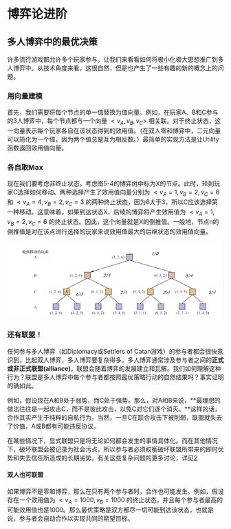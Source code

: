 

<!--
 * @version:
 * @Author:  StevenJokess（蔡舒起） https://github.com/StevenJokess
 * @Date: 2023-04-16 20:28:07
 * @LastEditors:  StevenJokess（蔡舒起） https://github.com/StevenJokess
 * @LastEditTime: 2023-04-16 20:43:09
 * @Description:
 * @Help me: make friends by a867907127@gmail.com and help me get some “foreign” things or service I need in life; 如有帮助，请赞助，失业3年了。![支付宝收款码](https://github.com/StevenJokess/d2rl/blob/master/img/%E6%94%B6.jpg)
 * @TODO::
 * @Reference:
-->
# 博弈论进阶

## 多人博弈中的最优决策

许多流行游戏都允许多个玩家参与。让我们来看看如何将极小化极大思想推广到多人博弈中。从技术角度来看，这很自然，但是也产生了一些有趣的新的概念上的问题。

### 用向量建模

首先，我们需要将每个节点的单一值替换为值向量。例如，在玩家A、B和C参与的3人博弈中，每个节点都与一个向量 $<v_A, v_B, v_C>$ 相关联。对于终止状态，这一向量表示每个玩家各自在该状态得到的效用值。（在双人零和博弈中，二元向量可以简化为一个值，因为两个值总是互为相反数。）最简单的实现方法是让Utility函数返回效用值向量。

### 各自取Max

现在我们要考虑非终止状态。考虑图5-4的博弈树中标为X的节点。此时，轮到玩家C选择如何移动。两种选择产生了效用值向量分别为 $<v_A=1, v_B=2, v_C=6$ 和 $<v_A=4, v_B=2, v_C=3$ 的两种终止状态，因为6大于3，所以C应该选择第一种移动。这意味着，如果到达状态X，后续的博弈将产生效用值为 $<v_A=1, v_B=2, v_C=6$ 的终止状态。因此，这个向量就是X的倒推值。一般地，节点n的倒推值是对在该点进行选择的玩家来说效用值最大的后继状态的效用值向量。

![three_players_game.png](../../img/three_players_game.png)

### 还有联盟！

任何参与多人博弈（如Diplomacy或Settlers of Catan游戏）的参与者都会很快意识到，比起双人博弈，多人博弈要复杂得多。多人博弈通常涉及参与者之间的**正式或非正式联盟(alliance)**。联盟会随着博弈的发展建立和瓦解。我们如何理解这种行为？联盟是多人博弈中每个参与者都按照最优策略行动的自然结果吗？事实证明的确如此。

例如，假设现在A和B处于弱势，而C处于强势。那么，对A和B来说，**最理想的做法往往是一起攻击C，而不是彼此攻击，以免C对它们逐个消灭。**这样的话，合作其实产生于纯粹的自私行为。当然，一旦C在联合攻击下被削弱，联盟就失去了价值，A或B都有可能违反协议。

在某些情况下，显式联盟只是将无论如何都会发生的事情具体化。而在其他情况下，破坏联盟会被记录为社会污点，所以参与者必须权衡破坏联盟所带来的即时优势和失去信任所造成的长期劣势。有关这些复杂问题的更多讨论，详见[2]


#### 双人也可联盟

如果博弈不是零和博弈，那么在只有两个参与者时，合作也可能发生。例如，假设存在一个效用值为 $<v_A=1000,v_B=1000$ 的终止状态，并且每个参与者最高的可能效用值也是1000。那么最优策略是双方都尽一切可能到达该状态，也就是说，参与者会自动合作以实现共同的期望目标。

[1]: https://weread.qq.com/web/reader/fc332020813ab7942g0102adk70e32fb021170efdf2eca12
[2]: https://weread.qq.com/web/reader/fc332020813ab7942g0102adk341323f021e34173cb3824c
